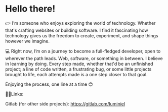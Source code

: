 # Hello there!

👉 I’m someone who enjoys exploring the world of technology. Whether that's crafting websites or building software. I find it fascinating how technology gives us the freedom to create, experiment, and shape things however we imagine.

💻 Right now, I’m on a journey to become a full-fledged developer, open to wherever the path leads. Web, software, or something in between. I believe in learning by doing. Every step made, whether that'd be an unfinished project; a line of code written, a frustrating bug, or some little projects brought to life, each attempts made is a one step closer to that goal.

Enjoying the process, one line at a time 😊

⛓️‍💥Links:

Gitlab (for other side projects): https://gitlab.com/luminiel 
